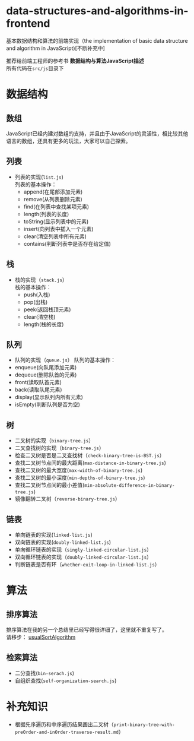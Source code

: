 # data-structures-and-algorithms-in-frontend
基本数据结构和算法的前端实现（the implementation of basic data structure and  algorithm in JavaScript)[不断补充中]
>>   
推荐给前端工程师的参考书  **数据结构与算法JavaScript描述**    
所有代码在`src/js`目录下

# 数据结构

 ## 数组
 JavaScript已经内建对数组的支持，并且由于JavaScript的灵活性，相比较其他语言的数组，还具有更多的玩法，大家可以自己探索。

 ## 列表
  * 列表的实现(`list.js`)   
    列表的基本操作：
    * append(在尾部添加元素)
    * remove(从列表删除元素)
    * find(在列表中查找某项元素)
    * length(列表的长度)
    * toString(显示列表中的元素)
    * insert(向列表中插入一个元素)
    * clear(清空列表中所有元素)
    * contains(判断列表中是否存在给定值)


 ## 栈
 * 栈的实现（`stack.js`）   
   栈的基本操作：
   * push(入栈)
   * pop(出栈)
   * peek(返回栈顶元素)
   * clear(清空栈)
   * length(栈的长度)

 ## 队列
 * 队列的实现（`queue.js`）
 队列的基本操作：
 * enqueue(向队尾添加元素)
 * dequeue(删除队首的元素)
 * front(读取队首元素)
 * back(读取队尾元素)
 * display(显示队列内所有元素)
 * isEmpty(判断队列是否为空)

 ## 树
 * 二叉树的实现（`binary-tree.js`）
 * 二叉查找树的实现（`binary-tree.js`）
 * 检查二叉树是否是二叉查找树（`check-binary-tree-is-BST.js`）
 * 查找二叉树节点间的最大距离(`max-distance-in-binary-tree.js`)
 * 查找二叉树的最大宽度(`max-width-of-binary-tree.js`)
 * 查找二叉树的最小深度(`min-depths-of-binary-tree.js`)
 * 查找二叉树节点间的最小差值(`min-absolute-difference-in-binary-tree.js`)
 * 镜像翻转二叉树（`reverse-binary-tree.js`）



 ## 链表
 * 单向链表的实现(`linked-list.js`)
 * 双向链表的实现(`doubly-linked-list.js`)
 * 单向循环链表的实现（`singly-linked-circular-list.js`）
 * 双向循环链表的实现（`doubly-linked-circular-list.js`）
 * 判断链表是否有环（`whether-exit-loop-in-linked-list.js`）


# 算法
 ## 排序算法
 排序算法在我的另一个总结里已经写得很详细了，这里就不重复写了。   
 请移步：   [usualSortAlgorithm](https://github.com/ovenzeze/usualSortAlgorithm)
 ## 检索算法
  * 二分查找(`bin-serach.js`)
  * 自组织查找(`self-organization-search.js`)

# 补充知识
  * 根据先序遍历和中序遍历结果画出二叉树（`print-binary-tree-with-preOrder-and-inOrder-traverse-result.md`）
